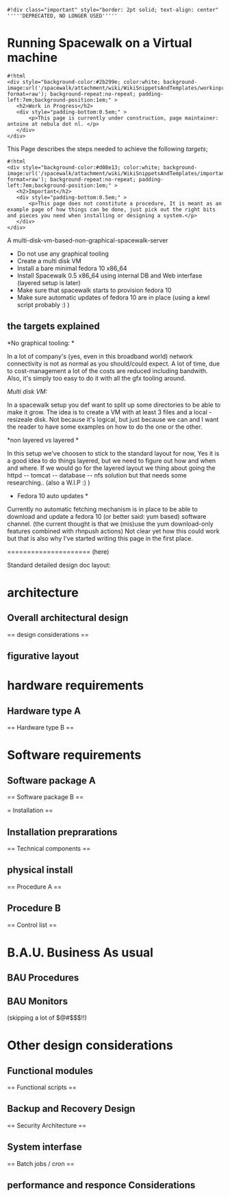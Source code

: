 
    #!div class="important" style="border: 2pt solid; text-align: center"
    '''''DEPRECATED, NO LONGER USED'''''
# Running Spacewalk on a Virtual machine




    #!html
    <div style="background-color:#2b299e; color:white; background-image:url('/spacewalk/attachment/wiki/WikiSnippetsAndTemplates/workinprogress.png?format=raw'); background-repeat:no-repeat; padding-left:7em;background-position:1em;" >
       <h2>Work in Progress</h2>
       <div style="padding-bottom:0.5em;" >
           <p>This page is currently under construction, page maintainer: antoine at nebula dot nl. </p>
       </div>
    </div>

This Page describes the steps needed to achieve the following *targets*;


    #!html
    <div style="background-color:#d08e13; color:white; background-image:url('/spacewalk/attachment/wiki/WikiSnippetsAndTemplates/important.png?format=raw'); background-repeat:no-repeat; padding-left:7em;background-position:1em;" >
       <h2>Important</h2>
       <div style="padding-bottom:0.5em;" >
           <p>This page does not constitute a procedure, It is meant as an example page of how things can be done, just pick out the right bits and pieces you need when installing or designing a system.</p>
       </div>
    </div>

A multi-disk-vm-based-non-graphical-spacewalk-server

  * Do not use any graphical tooling
  * Create a multi disk VM
  * Install a bare minimal fedora 10 x86_64
  * Install Spacewalk 0.5 x86_64 using internal DB and Web interfase (layered setup is later)
  * Make sure that spacewalk starts to provision fedora 10
  * Make sure automatic updates of fedora 10 are in place (using a kewl script probably :) )
## the targets explained



*No graphical tooling: *

In a lot of company's (yes, even in this broadband world) network connectivity is not as normal as you should/could expect. A lot of time, due to cost-management a lot of the costs are reduced including bandwith. Also, it's simply too easy to do it with all the gfx tooling around.

*Multi disk VM:*

In a spacewalk setup you def want to split up some directories to be able to make it grow. The idea is to create a VM with at least 3 files and a local - resizeale disk. Not because it's logical, but just because we can and I want the reader to have some examples on how to do the one or the other.

*non layered vs layered *

In this setup we've choosen to stick to the standard layout for now, Yes it is a good idea to do things layered, but we need to figure out how and when and where. If we would go for the layered layout we thing about going the httpd -- tomcat -- database -- nfs solution but that needs some researching.. (also a W.I.P :) )

* Fedora 10 auto updates *

Currently no automatic fetching mechanism is in place to be able to download and  update a fedora 10 (or better said: yum based) software
channel. (the current thought is that we (mis)use the yum download-only features combined with rhnpush actions) Not clear yet how this could work but that is also why I've started writing this page in the first place.



=====================
(here)

Standard detailed design doc layout:
# architecture

## Overall architectural design


== design considerations ==

## figurative layout
# hardware requirements

## Hardware type A


== Hardware type B ==
# Software requirements
 

## Software package A

== Software package B ==


= Installation ==
## Installation preprarations

== Technical components == 

## physical install

== Procedure A ==

## Procedure B

== Control list ==
# B.A.U. Business As usual

## BAU Procedures

 

## BAU Monitors

(skipping a lot of $@#$$$!!)
# Other design considerations
 

## Functional modules

== Functional scripts ==

## Backup and Recovery Design

== Security Architecture == 

## System interfase

== Batch jobs / cron ==

## performance and responce Considerations




